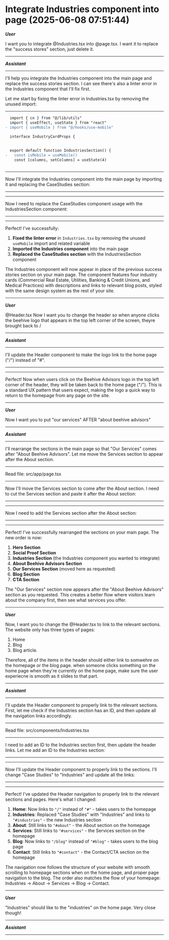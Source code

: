 <!-- Generated by SpecStory -->

# Integrate Industries component into page (2025-06-08 07:51:44)

_**User**_

I want you to integrate @Industries.tsx into @page.tsx. I want it to replace the "success stores" section, just delete it. 

---

_**Assistant**_



---

I'll help you integrate the Industries component into the main page and replace the success stories section. I can see there's also a linter error in the Industries component that I'll fix first.

Let me start by fixing the linter error in Industries.tsx by removing the unused import:

---

```diff
  import { cn } from "@/lib/utils"
  import { useEffect, useState } from "react"
- import { useMobile } from "@/hooks/use-mobile"
  
  interface IndustryCardProps {
```

```diff
  
  export default function IndustriesSection() {
-   const isMobile = useMobile()
    const [columns, setColumns] = useState(4)
  
```

---

Now I'll integrate the Industries component into the main page by importing it and replacing the CaseStudies section:

---



---

Now I need to replace the CaseStudies component usage with the IndustriesSection component:

---



---

Perfect! I've successfully:

1. **Fixed the linter error** in `Industries.tsx` by removing the unused `useMobile` import and related variable
2. **Imported the Industries component** into the main page
3. **Replaced the CaseStudies section** with the IndustriesSection component

The Industries component will now appear in place of the previous success stories section on your main page. The component features four industry cards (Commercial Real Estate, Utilities, Banking & Credit Unions, and Medical Practices) with descriptions and links to relevant blog posts, styled with the same design system as the rest of your site.

---

_**User**_

@Header.tsx Now I want you to change the header so when anyone clicks the beehive logo that appears in the top left corner of the screen, theyre brought back to /

---

_**Assistant**_



---

I'll update the Header component to make the logo link to the home page ("/") instead of "#".

---



---

Perfect! Now when users click on the Beehive Advisors logo in the top left corner of the header, they will be taken back to the home page ("/"). This is a standard UX pattern that users expect, making the logo a quick way to return to the homepage from any page on the site.

---

_**User**_

Now I want you to put "our services" AFTER "about beehive advisors" 

---

_**Assistant**_



---

I'll rearrange the sections in the main page so that "Our Services" comes after "About Beehive Advisors". Let me move the Services section to appear after the About section.

---

Read file: src/app/page.tsx

---

Now I'll move the Services section to come after the About section. I need to cut the Services section and paste it after the About section:

---



---

Now I need to add the Services section after the About section:

---



---

Perfect! I've successfully rearranged the sections on your main page. The new order is now:

1. **Hero Section** 
2. **Social Proof Section**
3. **Industries Section** (the Industries component you wanted to integrate)
4. **About Beehive Advisors Section**
5. **Our Services Section** (moved here as requested)
6. **Blog Section**
7. **CTA Section**

The "Our Services" section now appears after the "About Beehive Advisors" section as you requested. This creates a better flow where visitors learn about the company first, then see what services you offer.

---

_**User**_

Now, I want you to change the @Header.tsx to link to the relevant sections. The website only has three types of pages:
1) Home
2) Blog
3) Blog article.

Therefore, all of the items in the header should either link to somwehre on the homepage or the blog page. when someone clicks something on the home page when they're currently on the home page, make sure the user experiecne is smooth as it slides to that part. 

---

_**Assistant**_



---

I'll update the Header component to properly link to the relevant sections. First, let me check if the Industries section has an ID, and then update all the navigation links accordingly.

---

Read file: src/components/Industries.tsx

---

I need to add an ID to the Industries section first, then update the header links. Let me add an ID to the Industries section:

---



---

Now I'll update the Header component to properly link to the sections. I'll change "Case Studies" to "Industries" and update all the links:

---



---

Perfect! I've updated the Header navigation to properly link to the relevant sections and pages. Here's what I changed:

1. **Home**: Now links to `"/"` instead of `"#"` - takes users to the homepage
2. **Industries**: Replaced "Case Studies" with "Industries" and links to `"#industries"` - the new Industries section 
3. **About**: Still links to `"#about"` - the About section on the homepage
4. **Services**: Still links to `"#services"` - the Services section on the homepage  
5. **Blog**: Now links to `"/blog"` instead of `"#blog"` - takes users to the blog page
6. **Contact**: Still links to `"#contact"` - the Contact/CTA section on the homepage

The navigation now follows the structure of your website with smooth scrolling to homepage sections when on the home page, and proper page navigation to the blog. The order also matches the flow of your homepage: Industries → About → Services → Blog → Contact.

---

_**User**_

"Industries" should like to the "industries" on the home page. Very close though!

---

_**Assistant**_



---

